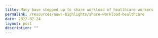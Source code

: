 ```yaml
---
title: Many have stepped up to share workload of healthcare workers
permalink: /resources/news-highlights/share-workload-healthcare
date: 2022-02-24
layout: post
description: ""
---
```

